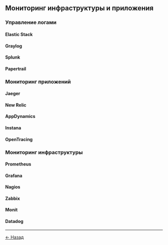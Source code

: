 ## Мониторинг инфраструктуры и приложения


### Управление логами
#### Elastic Stack
#### Graylog
#### Splunk
#### Papertrail

### Мониторинг приложений
#### Jaeger
#### New Relic
#### AppDynamics
#### Instana
#### OpenTracing

### Мониторинг инфраструктуры
#### Prometheus
#### Grafana
#### Nagios
#### Zabbix
#### Monit
#### Datadog

---
[← Назад](../index.md)